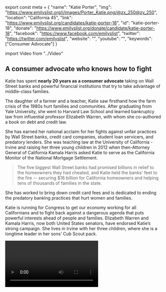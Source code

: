 export const meta = {
  "name": "Katie Porter",
  "img": "https://www.emilyslist.org/i/images/Porter_Katie.png/@zx_250@zy_250",
  "location": "California 45",
  "link": "https://www.emilyslist.org/candidates/katie-porter-18",
  "id": "katie-porter-18",
  "donate": "https://www.emilyslist.org/donate/candidate/katie-porter-18",
  "facebook": "https://www.facebook.com/emilyslist",
  "twitter": "https://twitter.com/emilyslist",
  "website": "",
  "youtube": "",
  "keywords": ["Consumer Advocate"]
}

import Video from "../Video"

## A consumer advocate who knows how to fight

Katie has spent **nearly 20 years as a consumer advocate** taking on Wall Street banks and powerful financial institutions that try to take advantage of middle-class families.

The daughter of a farmer and a teacher, Katie saw firsthand how the farm crisis of the 1980s hurt families and communities. After graduating from Yale University, she went to Harvard Law School and learned bankruptcy law from influential professor Elizabeth Warren, with whom she co-authored a book on debt and credit law.

She has earned her national acclaim for her fights against unfair practices by Wall Street banks, credit card companies, student loan servicers, and predatory lenders. She was teaching law at the University of California - Irvine and raising her three young children in 2012 when then-Attorney General of California Kamala Harris asked Katie to serve as the California Monitor of the National Mortgage Settlement.

> The five biggest Wall Street banks had promised billions in relief to the homeowners they had cheated, and Katie held the banks' feet to the fire -- securing $18 billion for California homeowners and helping tens of thousands of families in the state.

She has worked to bring down credit card fees and is dedicated to ending the predatory banking practices that hurt women and families.

Katie is running for Congress to get our economy working for all Californians and to fight back against a dangerous agenda that puts powerful interests ahead of people and families. Elizabeth Warren and Kamala Harris, now both United States senators, have endorsed Katie’s strong campaign. She lives in Irvine with her three children, where she is a longtime leader in her sons’ Cub Scout pack.

<Video id="CYBCNoVICzs" />

## A champion for California families

Katie is committed to increasing economic opportunity for middle-class families and taking on the special interests that take unfair advantage of those pursuing the American dream. A tenured professor, Katie founded a consumer protection legal clinic at the University of California Irvine. Katie was one of the first people to sound the alarm about Wall Street abuses in the housing market, and when elected she will continue to courageously speak truth to power and hold special interests accountable. Katie knows that we cannot take our natural resources for granted. She will fight back against the climate science deniers in Congress, and will work tirelessly to protect our environment for future generations. Katie is proud to live in a community that finds strength in its diversity, and in Congress she will fight to defend the rights of the most vulnerable among us as they come under attack.

## An opportunity to defeat a vulnerable GOP incumbent

Katie is challenging extreme Rep. Mimi Walters, a vulnerable Republican seeking a third term in a district that Hillary Clinton carried by more than five points in 2016. Walters is in lockstep with President Trump’s dangerous agenda, and Speaker Paul Ryan counts on her support for policies that hurt the women and families she was elected to represent. Walters’ record of failure includes voting in committee to advance the House GOP’s bill that would dismantle the Affordable Care Act (in addition to voting for the bill again on the floor) — and then refusing to hold town hall meetings to face the people she is supposed to be serving. Walters is a top Democratic target in 2018, and the path to taking back the House is through this district — one of our best opportunities to flip a seat. The special interests Walters serves will spend heavily to defend her, but Katie does not back down from a tough fight — especially when so much is at stake. “We need leaders in Congress who will stand up to Donald Trump,” Katie has said. “I’m running to continue the work I’ve always done — to take on the powerful special interests on behalf of our families.” Let’s show Katie the full strength of the EMILY’s List community and help her turn California’s 45th District blue.
